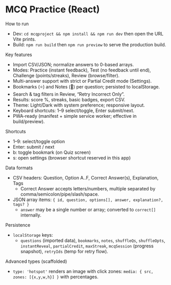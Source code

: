 MCQ Practice (React)
====================

How to run
- Dev: `cd mcqproject && npm install && npm run dev` then open the URL Vite prints.
- Build: `npm run build` then `npm run preview` to serve the production build.

Key features
- Import CSV/JSON; normalize answers to 0-based arrays.
- Modes: Practice (instant feedback), Test (no feedback until end), Challenge (points/streaks), Review (browse/filter).
- Multi-answer support with strict or Partial Credit mode (Settings).
- Bookmarks (⭐) and Notes (📝) per question; persisted to localStorage.
- Search & tag filters in Review, “Retry Incorrect Only”.
- Results: score %, streaks, basic badges, export CSV.
- Theme: Light/Dark with system preference; responsive layout.
- Keyboard shortcuts: 1–9 select/toggle, Enter submit/next.
- PWA-ready (manifest + simple service worker; effective in build/preview).

Shortcuts
- 1–9: select/toggle option
- Enter: submit / next
- b: toggle bookmark (on Quiz screen)
- s: open settings (browser shortcut reserved in this app)

Data formats
- CSV headers: Question, Option A..F, Correct Answer(s), Explanation, Tags
  - Correct Answer accepts letters/numbers, multiple separated by comma/semicolon/pipe/slash/space.
- JSON array items: `{ id, question, options[], answer, explanation?, tags? }`
  - `answer` may be a single number or array; converted to `correct[]` internally.

Persistence
- `localStorage` keys:
  - `questions` (imported data), `bookmarks`, `notes`, `shuffleQs`, `shuffleOpts`, `instantReveal`, `partialCredit`, `maxStreak`, `mcqSession` (progress snapshot), `retryIds` (temp for retry flow).

Advanced types (scaffolded)
- `type: 'hotspot'` renders an image with click zones: `media: { src, zones: [{x,y,w,h}] }` with percentages.

